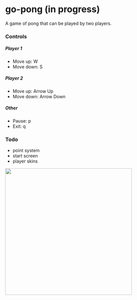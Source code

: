 # go-pong (in progress)

A game of pong that can be played by two players.

### Controls

##### Player 1

-   Move up: W
-   Move down: S

##### Player 2

-   Move up: Arrow Up
-   Move down: Arrow Down

##### Other

-   Pause: p
-   Exit: q

### Todo
-   point system
-   start screen
-   player skins


<img src="https://user-images.githubusercontent.com/11229485/160986286-40960b71-c796-4e5d-b424-1039799b4611.JPG" width="400" />
